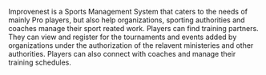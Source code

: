 Improvenest is a Sports Management System that caters to the needs of mainly Pro players, but also help organizations, sporting authorities and coaches manage their sport reated work. Players can find training partners. They can view and register for the tournaments and events added by organizations under the authorization of the relavent ministeries and other authorities. Players can also connect with coaches and manage their training schedules. 

